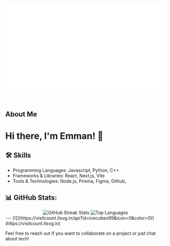 <img src="https://github.com/icecubes99/icecubes99/blob/main/ReadMePhoto.png">
<br/>
<br/>

## About Me
# Hi there, I'm Emman! 👋

## 🛠 Skills
- Programming Languages: Javascript, Python, C++
- Frameworks & Libraries: React, Next.js, Vite
- Tools & Technologies: Node.js, Prisma, Figma, Github, 

## 📊 GitHub Stats:
<div align="center">
  <img src="https://github-readme-streak-stats.herokuapp.com/?user=icecubes99&theme=dark&hide_border=false" alt="GitHub Streak Stats"/>
  <img src="https://github-readme-stats.vercel.app/api/top-langs/?username=icecubes99&theme=dark&hide_border=false&include_all_commits=false&count_private=false&layout=compact" alt="Top Languages"/>
</div>
---
[![](https://visitcount.itsvg.in/api?id=icecubes99&icon=0&color=0)](https://visitcount.itsvg.in)

Feel free to reach out if you want to collaborate on a project or just chat about tech!
